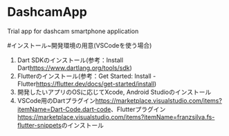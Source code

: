 # DashcamApp
Trial app for dashcam smartphone application


#インストール~開発環境の用意(VSCodeを使う場合)
1. Dart SDKのインストール(参考：Install Dart<https://www.dartlang.org/tools/sdk>)
2. Flutterのインストール(参考：Get Started: Install - Flutter<https://flutter.dev/docs/get-started/install>)
3. 開発したいアプリのOSに応じてXcode, Android Studioのインストール
4. VSCode用のDartプラグイン<https://marketplace.visualstudio.com/items?itemName=Dart-Code.dart-code>、Flutterプラグイン<https://marketplace.visualstudio.com/items?itemName=franzsilva.fs-flutter-snippets>のインストール
